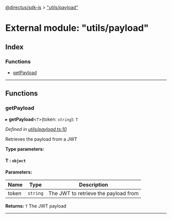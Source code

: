 [@directus/sdk-js](../README.md) > ["utils/payload"](../modules/_utils_payload_.md)

# External module: "utils/payload"

## Index

### Functions

* [getPayload](_utils_payload_.md#getpayload)

---

## Functions

<a id="getpayload"></a>

###  getPayload

▸ **getPayload**<`T`>(token: *`string`*): `T`

*Defined in [utils/payload.ts:10](https://github.com/janbiasi/sdk-js/blob/0ae3664/src/utils/payload.ts#L10)*

Retrieves the payload from a JWT

**Type parameters:**

#### T :  `object`
**Parameters:**

| Name | Type | Description |
| ------ | ------ | ------ |
| token | `string` |  The JWT to retrieve the payload from |

**Returns:** `T`
The JWT payload

___

